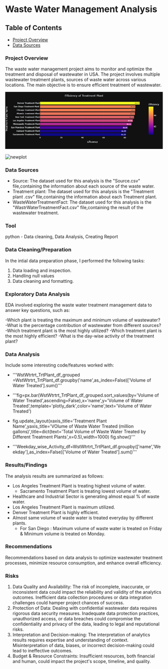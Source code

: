 # Waste Water Management Analysis

## Table of Contents

- [Project Overview](#project-overview)
- [Data Sources](#data-sources)



### Project Overview

The waste water management project aims to monitor and optimize the treatment and disposal of wastewater in USA. The project involves multiple wastewater treatment plants, sources of waste water across various locations. The main objective is to ensure efficient treatment of wastewater.

![BarPlot](newplot.PNG)


![newplot](https://github.com/lakshm123/Waste_Water_Treatment/assets/109678061/1d5131b3-0b78-463f-9878-9a4007827b02)

### Data Sources

- Source: The dataset used for this analysis is the "Source.csv" file,containing the information about each source of the waste water. 
- Treatment plant: The dataset used for this analysis is the "Treatment plant .csv" file,containing the information about each Treatment plant. 
- WasteWaterTreatmentFact: The dataset used for this analysis is the "WastrWaterTreatmentFact.csv" file,containing the result of the wastewater treatment. 

### Tool
python - Data cleaning, Data Analysis, Creating Report

### Data Cleaning/Preparation

In the intial data preparation phase, I performed the following tasks:
1. Data loading and inspection.
2. Handling null values
3. Data cleaning and formatting.

### Exploratory Data Analysis

EDA involved exploring the waste water treatment management data to answer key questions, such as:

-Which plant is treating the maximum and minimum volume of wastewater?
-What is the percentage contribution of wastewater from different sources?
-Which treatment plant is the most highly utilized?
-Which treatment plant is the most highly efficient?
-What is the day-wise activity of the treatment plant?

### Data Analysis

Include some interesting code/features worked with:
- '''WstWtrtrt_TrtPlant_df_grouped =WstWtrtrt_TrtPlant_df.groupby('name',as_index=False)['Volume of Water Treated'].sum()'''

- '''fig=px.bar(WstWtrtrt_TrtPlant_df_grouped.sort_values(by='Volume of Water Treated',ascending=False),x='name',y='Volume of Water Treated',template='plotly_dark',color='name',text='Volume of Water Treated')
- fig.update_layout(xaxis_title='Treatment Plant Name',yaxis_title='VOlume of Waste Water Treated (million gallons)',title=dict(text='Total Volume of Waste Water Treated by Different Treatment Plants',x=0.5),width=1000)
fig.show()'''

- '''Weekday_wise_Activity_df=WstWtrtrt_TrtPlant_df.groupby(['name','Weekday'],as_index=False)['Volume of Water Treated'].sum()'''

### Results/Findings

The analysis results are summarized as follows:
- Los Angeles Treatment Plant is treating highest volume of water.
   - Sacramento Treatment Plant is treating lowest volume of water.
- Healthcare and Industrial Sector is generating almost equal % of waste water.
- Los Angeles Treatment Plant is maximum utilized.
- Denver Treatment Plant is highly efficient.
- Almost same volume of waste water is treated everyday by different plants.
  - For San Diego : Maximum volume of waste water is treated on Friday & Minimum volume is treated on Monday.


### Recommendations

Recommendations based on data analysis to optimize wastewater treatment processes, minimize resource consumption, and enhance overall efficiency.

### Risks
1. Data Quality and Availability: The risk of incomplete, inaccurate, or inconsistent data could impact the reliability and validity of the analytics outcomes. Inefficient data collection procedures or data integration challenges could hamper project chances of success.
2. Protection of Data: Dealing with confidential wastewater data requires rigorous data security measures. Inadequate data protection practices, unauthorized access, or data breaches could compromise the confidentiality and privacy of the data, leading to legal and reputational risks.
3. Interpretation and Decision-making: The interpretation of analytics results requires expertise and understanding of context. Misinterpretation of data, biases, or incorrect decision-making could lead to ineffective outcomes.
4. Budget & Resource Constraints: Insufficient resources, both financial and human, could impact the project's scope, timeline, and quality.
